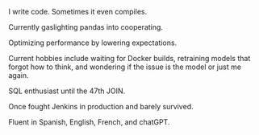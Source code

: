 I write code. Sometimes it even compiles.

Currently gaslighting pandas into cooperating.

Optimizing performance by lowering expectations.

Current hobbies include waiting for Docker builds, retraining models that forgot how to think, and wondering if the issue is the model or just me again.

SQL enthusiast until the 47th JOIN.

Once fought Jenkins in production and barely survived.

Fluent in Spanish, English, French, and chatGPT.



